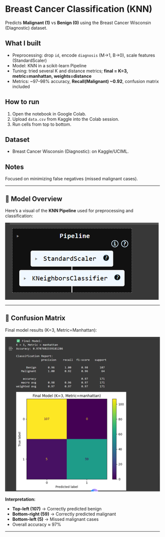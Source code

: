 # Breast Cancer Classification (KNN)

Predicts **Malignant (1)** vs **Benign (0)** using the Breast Cancer Wisconsin (Diagnostic) dataset.

## What I built
- Preprocessing: drop `id`, encode `diagnosis` (M→1, B→0), scale features (StandardScaler)
- Model: KNN in a scikit-learn Pipeline
- Tuning: tried several K and distance metrics; **final = K=3, metric=manhattan, weights=distance**
- Metrics: ~97–98% accuracy, **Recall(Malignant) ~0.92**, confusion matrix included

## How to run
1. Open the notebook in Google Colab.
2. Upload `data.csv` from Kaggle into the Colab session.
3. Run cells from top to bottom.

## Dataset
- Breast Cancer Wisconsin (Diagnostic): on Kaggle/UCIML.

## Notes
Focused on minimizing false negatives (missed malignant cases).


---

## 🧠 Model Overview
Here’s a visual of the **KNN Pipeline** used for preprocessing and classification:

![Pipeline](images/pipeline.png)

---

## 🎯 Confusion Matrix
Final model results (K=3, Metric=Manhattan):

![Confusion Matrix](images/confusion%20matrixx.png)

**Interpretation:**
- **Top-left (107)** → Correctly predicted benign
- **Bottom-right (59)** → Correctly predicted malignant
- **Bottom-left (5)** → Missed malignant cases
- Overall accuracy ≈ 97%

---
